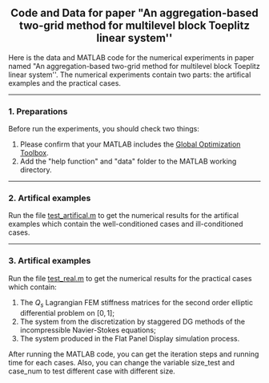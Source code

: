 ## <center> Code and Data for paper "An aggregation-based two-grid method for multilevel block Toeplitz linear system''

Here is the data and MATLAB code for the numerical experiments in paper named "An aggregation-based two-grid method for multilevel block Toeplitz linear system''. The numerical experiments contain two parts: the artifical examples and the practical cases. 

---

### 1. Preparations
Before run the experiments, you should check two things:
1. Please confirm that your MATLAB includes the [Global Optimization Toolbox](https://www.mathworks.com/products/global-optimization.html).
2. Add the "help function" and "data" folder to the MATLAB working directory.

---

### 2. Artifical examples
Run the file [test_artifical.m](test_artifical.m) to get the numerical results for the artifical examples which contain the well-conditioned cases and ill-conditioned cases.

---
### 3. Artifical examples
Run the file [test_real.m](test_real.m) to get the numerical results for the practical cases which contain: 
1. The $Q_s$ Lagrangian FEM stiffness matrices for the second order elliptic differential problem on $[0,1]$;
2. The system from the discretization by staggered DG methods of the incompressible Navier-Stokes equations;
3. The system produced in the Flat Panel Display simulation process.

After running the MATLAB code, you can get the iteration steps and running time for each cases. Also, you can change the variable size_test and case_num to test different case with different size. 
